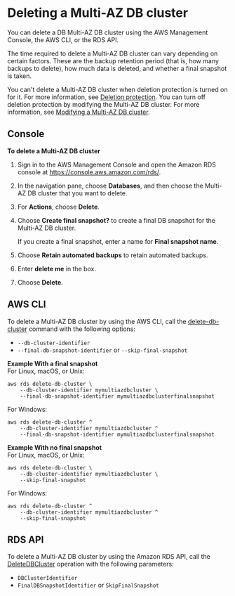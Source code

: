 # Deleting a Multi\-AZ DB cluster<a name="USER_DeleteMultiAZDBCluster.Deleting"></a>

You can delete a DB Multi\-AZ DB cluster using the AWS Management Console, the AWS CLI, or the RDS API\.

The time required to delete a Multi\-AZ DB cluster can vary depending on certain factors\. These are the backup retention period \(that is, how many backups to delete\), how much data is deleted, and whether a final snapshot is taken\.

You can't delete a Multi\-AZ DB cluster when deletion protection is turned on for it\. For more information, see [Deletion protection](USER_DeleteInstance.md#USER_DeleteInstance.DeletionProtection)\. You can turn off deletion protection by modifying the Multi\-AZ DB cluster\. For more information, see [Modifying a Multi\-AZ DB cluster](modify-multi-az-db-cluster.md)\.

## Console<a name="USER_DeleteMultiAZDBCluster.Deleting.CON"></a>

**To delete a Multi\-AZ DB cluster**

1. Sign in to the AWS Management Console and open the Amazon RDS console at [https://console\.aws\.amazon\.com/rds/](https://console.aws.amazon.com/rds/)\.

1. In the navigation pane, choose **Databases**, and then choose the Multi\-AZ DB cluster that you want to delete\.

1. For **Actions**, choose **Delete**\.

1. Choose **Create final snapshot?** to create a final DB snapshot for the Multi\-AZ DB cluster\. 

   If you create a final snapshot, enter a name for **Final snapshot name**\.

1. Choose **Retain automated backups** to retain automated backups\.

1. Enter **delete me** in the box\.

1. Choose **Delete**\.

## AWS CLI<a name="USER_DeleteMultiAZDBCluster.Deleting.CLI"></a>

To delete a Multi\-AZ DB cluster by using the AWS CLI, call the [delete\-db\-cluster](https://docs.aws.amazon.com/cli/latest/reference/rds/delete-db-cluster.html) command with the following options:
+ `--db-cluster-identifier`
+ `--final-db-snapshot-identifier` or `--skip-final-snapshot`

**Example With a final snapshot**  
For Linux, macOS, or Unix:  

```
aws rds delete-db-cluster \
    --db-cluster-identifier mymultiazdbcluster \
    --final-db-snapshot-identifier mymultiazdbclusterfinalsnapshot
```
For Windows:  

```
aws rds delete-db-cluster ^
    --db-cluster-identifier mymultiazdbcluster ^
    --final-db-snapshot-identifier mymultiazdbclusterfinalsnapshot
```

**Example With no final snapshot**  
For Linux, macOS, or Unix:  

```
aws rds delete-db-cluster \
    --db-cluster-identifier mymultiazdbcluster \
    --skip-final-snapshot
```
For Windows:  

```
aws rds delete-db-cluster ^
    --db-cluster-identifier mymultiazdbcluster ^
    --skip-final-snapshot
```

## RDS API<a name="USER_DeleteMultiAZDBCluster.Deleting.API"></a>

To delete a Multi\-AZ DB cluster by using the Amazon RDS API, call the [DeleteDBCluster](https://docs.aws.amazon.com/AmazonRDS/latest/APIReference/API_DeleteDBCluster.html) operation with the following parameters:
+ `DBClusterIdentifier`
+ `FinalDBSnapshotIdentifier` or `SkipFinalSnapshot`